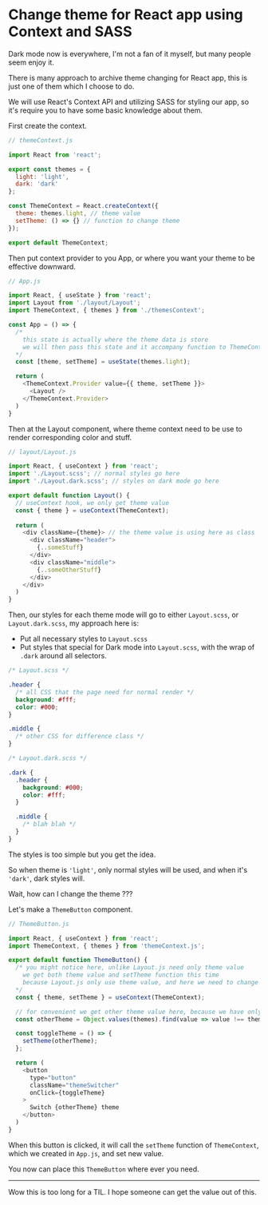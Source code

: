 # Change theme for React app using Context and SASS

Dark mode now is everywhere, I'm not a fan of it myself, but many people seem enjoy it.

There is many approach to archive theme changing for React app, this is just one of them which I choose to do.

We will use React's Context API and utilizing SASS for styling our app, so it's require you to have some basic knowledge about them.

First create the context.

```js
// themeContext.js

import React from 'react';

export const themes = {
  light: 'light',
  dark: 'dark'
};

const ThemeContext = React.createContext({
  theme: themes.light, // theme value
  setTheme: () => {} // function to change theme
});

export default ThemeContext;
```

Then put context provider to you App, or where you want your theme to be effective downward.

```js
// App.js

import React, { useState } from 'react';
import Layout from './layout/Layout';
import ThemeContext, { themes } from './themesContext';

const App = () => {
  /*
    this state is actually where the theme data is store
    we will then pass this state and it accompany function to ThemeContext
  */
  const [theme, setTheme] = useState(themes.light);

  return (
    <ThemeContext.Provider value={{ theme, setTheme }}>
      <Layout />
    </ThemeContext.Provider>
  )
}
```

Then at the Layout component, where theme context need to be use to render corresponding color and stuff.

```js
// layout/Layout.js

import React, { useContext } from 'react';
import './Layout.scss'; // normal styles go here
import './Layout.dark.scss'; // styles on dark mode go here

export default function Layout() {
  // useContext hook, we only get theme value
  const { theme } = useContext(ThemeContext);
  
  return (
    <div className={theme}> // the theme value is using here as class
      <div className="header">
        {..someStuff}
      </div>
      <div className="middle">
        {..someOtherStuff}
      </div>
    </div>
  )
}
```

Then, our styles for each theme mode will go to either `Layout.scss`, or `Layout.dark.scss`, my approach here is:

* Put all necessary styles to `Layout.scss`
* Put styles that special for Dark mode into `Layout.scss`, with the wrap of `.dark` around all selectors.

```scss
/* Layout.scss */

.header {
  /* all CSS that the page need for normal render */
  background: #fff;
  color: #000;
}

.middle {
  /* other CSS for difference class */
}
```

```scss
/* Layout.dark.scss */

.dark {
  .header {
    background: #000;
    color: #fff;
  }

  .middle {
    /* blah blah */
  }
}
```

The styles is too simple but you get the idea.

So when theme is `'light'`, only normal styles will be used, and when it's `'dark'`, dark styles will.

Wait, how can I change the theme ???

Let's make a `ThemeButton` component.

```js
// ThemeButton.js

import React, { useContext } from 'react';
import ThemeContext, { themes } from 'themeContext.js';

export default function ThemeButton() {
  /* you might notice here, unlike Layout.js need only theme value
    we get both theme value and setTheme function this time
    because Layout.js only use theme value, and here we need to change it
  */
  const { theme, setTheme } = useContext(ThemeContext);

  // for convenient we get other theme value here, because we have only 2 themes
  const otherTheme = Object.values(themes).find(value => value !== theme);

  const toggleTheme = () => {
    setTheme(otherTheme);
  };

  return (
    <button
      type="button"
      className="themeSwitcher"
      onClick={toggleTheme} 
    >
      Switch {otherTheme} theme
    </button>
  )
}
```

When this button is clicked, it will call the `setTheme` function of `ThemeContext`, which we created in `App.js`, and set new value.

You now can place this `ThemeButton` where ever you need.

---
Wow this is too long for a TIL. I hope someone can get the value out of this.